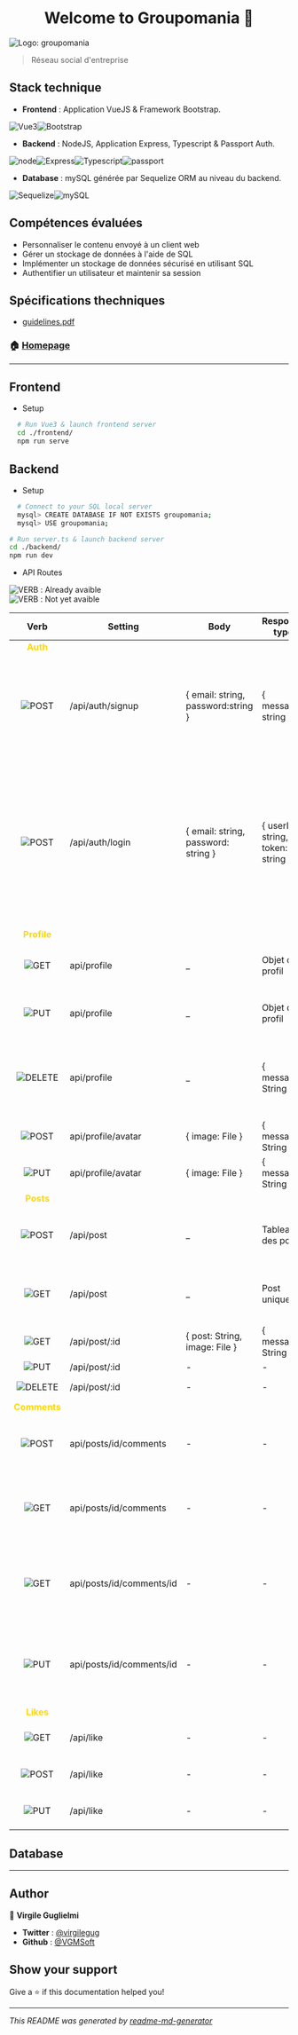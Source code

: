 <h1 style="text-align: center;"
 >Welcome to Groupomania 👋</h1>

<img alt="Logo: groupomania" src="frontend/groupomania/src/assets/logos/icon-left-font-monochrome-black-slim.png" />

> Réseau social d'entreprise

## Stack technique

* **Frontend** : Application VueJS & Framework Bootstrap.

<div style="display: flex;flex-direction: row;">
  <img alt="Vue3" src="./docs/logos/vue3.png" />
  <img alt="Bootstrap" src="./docs/logos/bootstrap.png" />
</div>

* **Backend** : NodeJS, Application Express, Typescript & Passport Auth.

<div style="display: flex;flex-direction: row;">
    <img alt="node" src="./docs/logos/node.png" />
    <img alt="Express" src="./docs/logos/express.png" />
    <img alt="Typescript" src="./docs/logos/typescript.png" />
    <img alt="passport" src="./docs/logos/passport.png" />
</div>

* **Database** : mySQL générée par Sequelize ORM au niveau du backend.

<div style="display: flex;flex-direction: row;">
    <img alt="Sequelize" src="./docs/logos/sequelize.png" />
    <img alt="mySQL" src="./docs/logos/mySQL.png" />
</div>

## Compétences évaluées

* Personnaliser le contenu envoyé à un client web
* Gérer un stockage de données à l'aide de SQL
* Implémenter un stockage de données sécurisé en utilisant SQL
* Authentifier un utilisateur et maintenir sa session

## Spécifications thechniques

* <a href="./docs/Groupomania_Specs_FR_DWJ_VF.pdf" target="_blank">guidelines.pdf</a>

### 🏠 [Homepage](https://github.com/VGMSoft/VirgileGuglielmi_7_26062021)

***

## Frontend

* Setup
```sh
  # Run Vue3 & launch frontend server
  cd ./frontend/
  npm run serve
  ```

## Backend



* Setup

```sh
  # Connect to your SQL local server
  mysql> CREATE DATABASE IF NOT EXISTS groupomania;
  mysql> USE groupomania;
  ```

  ```sh
  # Run server.ts & launch backend server
  cd ./backend/
  npm run dev
  ```

* API Routes

<img alt="VERB" src="https://img.shields.io/badge/-VERB-blue"/> : Already avaible
<br/>
<img alt="VERB" src="https://img.shields.io/badge/-VERB-grey"/> : Not yet avaible

|Verb|Setting|Body|Response type|Function
|:---:|---|---|---|---|
|**<span style="color: gold;">Auth</span>**| | | | |
|<img alt="POST" src="https://img.shields.io/badge/-POST-blue"/>|/api/auth/signup|{ email: string, password:string }|{ message: string }|Crypte l'email et hash le mot de passe de l'utilisateur, ajoute le nouvel utilisateur à la base de données|
|<img alt="POST" src="https://img.shields.io/badge/-POST-blue"/>|/api/auth/login|{ email: string, password: string }|{ userId: string, token: string }|Vérifie les informations d'identification de l'utilisateur, en renvoyant l'identifiant userID depuis la base de données et un jeton Web JSON signé( contenant également l'identifiant userID )
|**<span style="color: gold;">Profile</span>**| | | | |
|<img alt="GET" src="https://img.shields.io/badge/-GET-blue"/>|api/profile|_|Objet de profil|Renvoie l'objet représentant les données de l'utilisateur|
|<img alt="PUT" src="https://img.shields.io/badge/-PUT-blue"/>|api/profile|_|Objet de profil|Modifie les données du profil en base de données|
|<img alt="DELETE" src="https://img.shields.io/badge/-DELETE-blue"/>|api/profile|_|{ message: String }|Supprime le compte utilisateur ainsi que ses données, ses posts et ses commentaires.|
|<img alt="POST" src="https://img.shields.io/badge/-POST-gray"/>|api/profile/avatar| { image: File }|{ message: String }|Upload une photo de profil.|
|<img alt="PUT" src="https://img.shields.io/badge/-PUT-gray"/>|api/profile/avatar|{ image: File }|{ message: String }|Update la photo de profil.|
|**<span style="color: gold;">Posts</span>**| | | | |
|<img alt="POST" src="https://img.shields.io/badge/-POST-blue"/>|/api/post|_|Tableau des posts|Créé une publication et l'enregistre dans la base de données|
|<img alt="GET" src="https://img.shields.io/badge/-GET-blue"/>|/api/post|_|Post unique|Renvoie le tableau de tous les posts dans la base de données|
|<img alt="GET" src="https://img.shields.io/badge/-GET-blue"/>|/api/post/:id|{ post: String, image: File }|{ message: String }|Renvoie le post avec l'ID fourni|
|<img alt="PUT" src="https://img.shields.io/badge/-PUT-blue"/>|/api/post/:id|-|-|Modifie le post|
|<img alt="DELETE" src="https://img.shields.io/badge/-DELETE-blue"/>|/api/post/:id|-|-|Supprime le post|
|**<span style="color: gold;">Comments</span>**| | | | |
|<img alt="POST" src="https://img.shields.io/badge/-POST-gray"/>|api/posts/id/comments|-|-|Créé une commentaire pour une publication donnée.|
|<img alt="GET" src="https://img.shields.io/badge/-GET-gray"/>|api/posts/id/comments|-|-|Renvoie tous les commentaires pour une publication donnée.|
|<img alt="GET" src="https://img.shields.io/badge/-GET-gray"/>|api/posts/id/comments/id|-|-|Renvoie le commentaires correspondant à l' ID fourni pour une publication donnée.|
|<img alt="PUT" src="https://img.shields.io/badge/-PUT-gray"/>|api/posts/id/comments/id|-|-|Modifie le commentaires correspondant à l' ID fourni pour une publication donnée.|
|**<span style="color: gold;">Likes</span>**| | | | |
|<img alt="GET" src="https://img.shields.io/badge/-GET-gray"/>|/api/like|-|-|Récupère les likes d'un post et son auteur|
|<img alt="POST" src="https://img.shields.io/badge/-POST-gray"/>|/api/like|-|-|Renvoie la sauce avec l'ID fourni|
|<img alt="PUT" src="https://img.shields.io/badge/-PUT-gray"/>|/api/like|-|-|Modifie le statut d'un like.|

## Database

***

## Author

👤 **Virgile Guglielmi**

* **Twitter** : [@virgilegug](https://twitter.com/virgilegug)
* **Github** : [@VGMSoft](https://github.com/VGMSoft)

## Show your support

Give a ⭐️ if this documentation helped you!

***
_This README was generated️ by [readme-md-generator](https://github.com/kefranabg/readme-md-generator)_